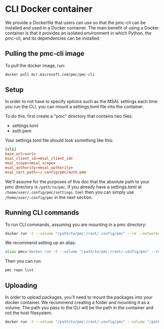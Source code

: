 # CLI Docker container

We provide a Dockerfile that users can use so that the pmc-cli can be installed and used in a
Docker container. The main benefit of using a Docker container is that it provides an isolated
environment in which Python, the pmc-cli, and its dependencies can be installed.


## Pulling the pmc-cli image

To pull the docker image, run:

```bash
docker pull mcr.microsoft.com/pmc/pmc-cli
```

## Setup

In order to not have to specify options such as the MSAL settings each time you run the CLI, you
can mount a settings.toml file into the container.

To do this, first create a "pmc" directory that contains two files:
* settings.toml
* auth.pem

Your settings.toml file should look something like this:

```toml
[cli]
base_url=<url>
msal_client_id=<msal_client_id>
msal_scope=<msal_scope>
msal_authority=<msal_authority>
msal_cert_path=~/.config/pmc/auth.pem
```

We'll assume for the purposes of this doc that the absolute path to your pmc directory is
`/path/to/pmc`. If you already have a settings.toml at `/home/user/.config/pmc/settings.toml`
then you can simply use `/home/user/.config/pmc` in the next section.


## Running CLI commands

To run CLI commands, assuming you are mounting in a pmc directory:

```bash
docker run -t --volume "/path/to/pmc:/root/.config/pmc" --rm --network="host" mcr.microsoft.com/pmc/pmc-cli repo list
```

We recommend setting up an alias:

```bash
alias pmc='docker run -t --volume "/path/to/pmc:/root/.config/pmc" --rm --network="host" mcr.microsoft.com/pmc/pmc-cli'
```

Then you can run:

```bash
pmc repo list
```

## Uploading

In order to upload packages, you'll need to mount the packages into your docker container. We
recommend creating a folder and mounting it as a volume. The path you pass to the CLI will be the
path in the container and not the host filesystem.

```bash
docker run -t --volume "/path/to/pmc:/root/.config/pmc" --volume "/path/to/packages:/packages" --rm --network="host" mcr.microsoft.com/pmc/pmc-cli package upload packages/mypkg.deb
```
